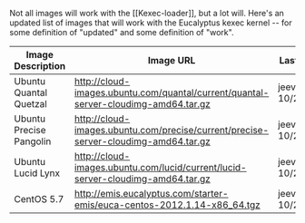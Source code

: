 Not all images will work with the [[Kexec-loader]], but a lot will.  Here's an updated list of images that will work with the Eucalyptus kexec kernel -- for some definition of "updated" and some definition of "work".

Image Description|Image URL|Last tested
-----|-----|-----
Ubuntu Quantal Quetzal|http://cloud-images.ubuntu.com/quantal/current/quantal-server-cloudimg-amd64.tar.gz|jeevan_ullas 10/26
Ubuntu Precise Pangolin|http://cloud-images.ubuntu.com/precise/current/precise-server-cloudimg-amd64.tar.gz|jeevan_ullas 10/27
Ubuntu Lucid Lynx|http://cloud-images.ubuntu.com/lucid/current/lucid-server-cloudimg-amd64.tar.gz|jeevan_ullas 10/27
CentOS 5.7|http://emis.eucalyptus.com/starter-emis/euca-centos-2012.1.14-x86_64.tgz|jeevan_ullas 10/27